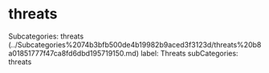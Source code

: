 # threats

Subcategories: threats (../Subcategories%2074b3bfb500de4b19982b9aced3f3123d/threats%20b8a01851777f47ca8fd6dbd195719150.md)
label: Threats
subCategories: threats